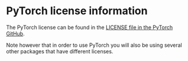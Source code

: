 # PyTorch license information

The PyTorch license can be found in the
[LICENSE file in the PyTorch GitHub](https://github.com/pytorch/pytorch/blob/master/LICENSE).

Note however that in order to use PyTorch you will also be using several other packages that
have different licenses.
